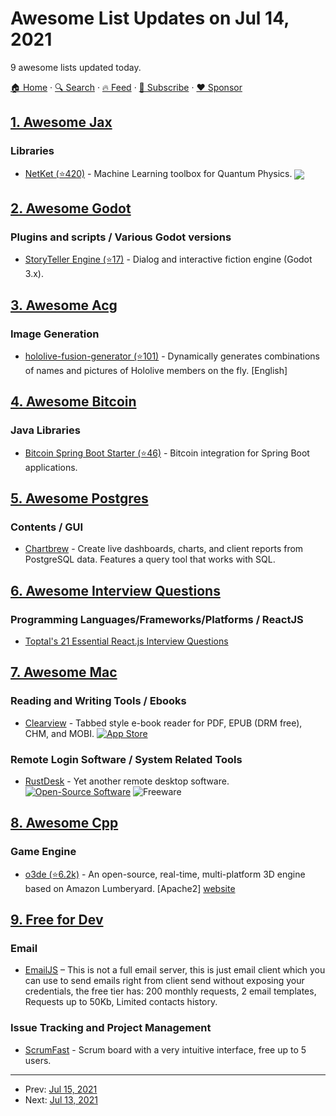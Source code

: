 # Awesome List Updates on Jul 14, 2021

9 awesome lists updated today.

[🏠 Home](/README.md) · [🔍 Search](https://www.trackawesomelist.com/search/) · [🔥 Feed](https://www.trackawesomelist.com/rss.xml) · [📮 Subscribe](https://trackawesomelist.us17.list-manage.com/subscribe?u=d2f0117aa829c83a63ec63c2f&id=36a103854c) · [❤️  Sponsor](https://github.com/sponsors/theowenyoung)



## [1. Awesome Jax](/content/n2cholas/awesome-jax/README.md)

### Libraries

*   [NetKet (⭐420)](https://github.com/netket/netket) - Machine Learning toolbox for Quantum Physics. <img src="https://img.shields.io/github/stars/netket/netket?style=social" align="center">

## [2. Awesome Godot](/content/godotengine/awesome-godot/README.md)

### Plugins and scripts / Various Godot versions

*   [StoryTeller Engine (⭐17)](https://github.com/HeavenMercy/StoryTeller-Engine) - Dialog and interactive fiction engine (Godot 3.x).

## [3. Awesome Acg](/content/soruly/awesome-acg/README.md)

### Image Generation

*   [hololive-fusion-generator (⭐101)](https://github.com/vaexenc/hololive-fusion-generator) - Dynamically generates combinations of names and pictures of Hololive members on the fly. \[English]

## [4. Awesome Bitcoin](/content/igorbarinov/awesome-bitcoin/README.md)

### Java Libraries

*   [Bitcoin Spring Boot Starter (⭐46)](https://github.com/theborakompanioni/bitcoin-spring-boot-starter) - Bitcoin integration for Spring Boot applications.

## [5. Awesome Postgres](/content/dhamaniasad/awesome-postgres/README.md)

### Contents / GUI

*   [Chartbrew](https://chartbrew.com) - Create live dashboards, charts, and client reports from PostgreSQL data. Features a query tool that works with SQL.

## [6. Awesome Interview Questions](/content/DopplerHQ/awesome-interview-questions/README.md)

### Programming Languages/Frameworks/Platforms / ReactJS

*   [Toptal's 21 Essential React.js Interview Questions](https://www.toptal.com/react/interview-questions)

## [7. Awesome Mac](/content/jaywcjlove/awesome-mac/README.md)

### Reading and Writing Tools / Ebooks

*   [Clearview](http://www.clearview-reader.com/clearview/) - Tabbed style e-book reader for PDF, EPUB (DRM free), CHM, and MOBI. [![App Store](https://jaywcjlove.github.io/sb/ico/min-app-store.svg "App Store Software")](https://apps.apple.com/us/app/clearview/id557090104?mt=12)

### Remote Login Software / System Related Tools

*   [RustDesk](https://rustdesk.com/) - Yet another remote desktop software. [![Open-Source Software](https://jaywcjlove.github.io/sb/ico/min-oss.svg "Open Source Software")](https://github.com/rustdesk/rustdesk) ![Freeware](https://jaywcjlove.github.io/sb/ico/min-free.svg "Freeware")

## [8. Awesome Cpp](/content/fffaraz/awesome-cpp/README.md)

### Game Engine

*   [o3de (⭐6.2k)](https://github.com/o3de/o3de) - An open-source, real-time, multi-platform 3D engine based on Amazon Lumberyard. \[Apache2] [website](https://o3de.org/)

## [9. Free for Dev](/content/ripienaar/free-for-dev/README.md)

### Email

*   [EmailJS](https://www.emailjs.com/) – This is not a full email server, this is just email client which you can use to send emails right from client send without exposing your credentials, the free tier has: 200 monthly requests, 2 email templates, Requests up to 50Kb, Limited contacts history.

### Issue Tracking and Project Management

*   [ScrumFast](https://www.scrumfast.com) - Scrum board with a very intuitive interface, free up to 5 users.

---

- Prev: [Jul 15, 2021](/content/2021/07/15/README.md)
- Next: [Jul 13, 2021](/content/2021/07/13/README.md)
